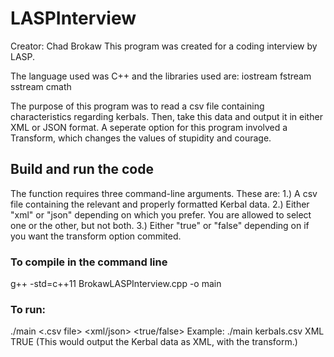# LASPInterview
Creator: Chad Brokaw
This program was created for a coding interview by LASP.

The language used was C++ and the libraries used are:
    iostream
    fstream
    sstream
    cmath

The purpose of this program was to read a csv file containing characteristics regarding kerbals. Then, take this data and output it in either XML or JSON format. A seperate option for this program involved a Transform, which changes the values of stupidity and courage.

## Build and run the code
The function requires three command-line arguments. These are:
    1.)  A csv file containing the relevant and properly formatted Kerbal data.
    2.) Either "xml" or "json" depending on which you prefer. You are allowed to select one or the other, but not both.
    3.) Either "true" or "false" depending on if you want the transform option commited.

### To compile in the command line
g++ -std=c++11 BrokawLASPInterview.cpp -o main

### To run:
./main <.csv file> <xml/json> <true/false>
Example: ./main kerbals.csv XML TRUE
(This would output the Kerbal data as XML, with the transform.)


    
    
